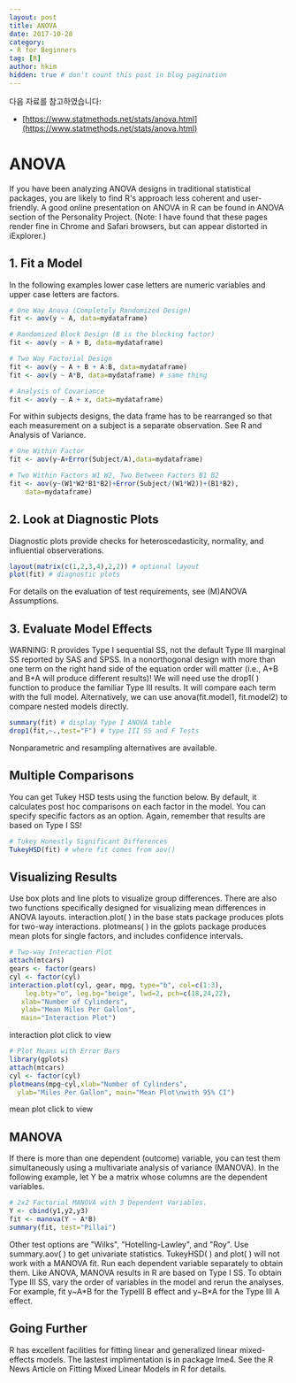 ```yaml
---
layout: post  
title: ANOVA
date: 2017-10-28  
category:
- R for Beginners  
tag: [R]   
author: hkim  
hidden: true # don't count this post in blog pagination  
---
```


다음 자료를 참고하였습니다:  
- [https://www.statmethods.net/stats/anova.html](https://www.statmethods.net/stats/anova.html)

# ANOVA
If you have been analyzing ANOVA designs in traditional statistical packages, you are likely to find R's approach less coherent and user-friendly. A good online presentation on ANOVA in R can be found in ANOVA section of the Personality Project. (Note: I have found that these pages render fine in Chrome and Safari browsers, but can appear distorted in iExplorer.)

## 1. Fit a Model
In the following examples lower case letters are numeric variables and upper case letters are factors.

```r
# One Way Anova (Completely Randomized Design)
fit <- aov(y ~ A, data=mydataframe)

# Randomized Block Design (B is the blocking factor)
fit <- aov(y ~ A + B, data=mydataframe)

# Two Way Factorial Design
fit <- aov(y ~ A + B + A:B, data=mydataframe)
fit <- aov(y ~ A*B, data=mydataframe) # same thing

# Analysis of Covariance
fit <- aov(y ~ A + x, data=mydataframe)
```

For within subjects designs, the data frame has to be rearranged so that each measurement on a subject is a separate observation. See R and Analysis of Variance.

```r
# One Within Factor
fit <- aov(y~A+Error(Subject/A),data=mydataframe)

# Two Within Factors W1 W2, Two Between Factors B1 B2
fit <- aov(y~(W1*W2*B1*B2)+Error(Subject/(W1*W2))+(B1*B2),
  	data=mydataframe)
```

## 2. Look at Diagnostic Plots
Diagnostic plots provide checks for heteroscedasticity, normality, and influential observerations.

```r
layout(matrix(c(1,2,3,4),2,2)) # optional layout
plot(fit) # diagnostic plots
```

For details on the evaluation of test requirements, see (M)ANOVA Assumptions.

## 3. Evaluate Model Effects

WARNING: R provides Type I sequential SS, not the default Type III marginal SS reported by SAS and SPSS. In a nonorthogonal design with more than one term on the right hand side of the equation order will matter (i.e., A+B and B+A will produce different results)! We will need use the drop1( ) function to produce the familiar Type III results. It will compare each term with the full model. Alternatively, we can use anova(fit.model1, fit.model2) to compare nested models directly.

```r
summary(fit) # display Type I ANOVA table
drop1(fit,~.,test="F") # type III SS and F Tests
```

Nonparametric and resampling alternatives are available.

## Multiple Comparisons
You can get Tukey HSD tests using the function below. By default, it calculates post hoc comparisons on each factor in the model. You can specify specific factors as an option. Again, remember that results are based on Type I SS!

```r
# Tukey Honestly Significant Differences
TukeyHSD(fit) # where fit comes from aov()
```

## Visualizing Results
Use box plots and line plots to visualize group differences. There are also two functions specifically designed for visualizing mean differences in ANOVA layouts. interaction.plot( ) in the base stats package produces plots for two-way interactions. plotmeans( ) in the gplots package produces mean plots for single factors, and includes confidence intervals.

```r
# Two-way Interaction Plot
attach(mtcars)
gears <- factor(gears)
cyl <- factor(cyl)
interaction.plot(cyl, gear, mpg, type="b", col=c(1:3),
  	leg.bty="o", leg.bg="beige", lwd=2, pch=c(18,24,22),
   xlab="Number of Cylinders",
   ylab="Mean Miles Per Gallon",
   main="Interaction Plot")
```

interaction plot click to view

```r
# Plot Means with Error Bars
library(gplots)
attach(mtcars)
cyl <- factor(cyl)
plotmeans(mpg~cyl,xlab="Number of Cylinders",
  ylab="Miles Per Gallon", main="Mean Plot\nwith 95% CI")
```

mean plot click to view

## MANOVA
If there is more than one dependent (outcome) variable, you can test them simultaneously using a multivariate analysis of variance (MANOVA). In the following example, let Y be a matrix whose columns are the dependent variables.

```r
# 2x2 Factorial MANOVA with 3 Dependent Variables.
Y <- cbind(y1,y2,y3)
fit <- manova(Y ~ A*B)
summary(fit, test="Pillai")
```

Other test options are "Wilks", "Hotelling-Lawley", and "Roy". Use summary.aov( ) to get univariate statistics. TukeyHSD( ) and plot( ) will not work with a MANOVA fit. Run each dependent variable separately to obtain them. Like ANOVA, MANOVA results in R are based on Type I SS. To obtain Type III SS, vary the order of variables in the model and rerun the analyses. For example, fit y~A*B for the TypeIII B effect and y~B*A for the Type III A effect.

## Going Further
R has excellent facilities for fitting linear and generalized linear mixed-effects models. The lastest implimentation is in package lme4. See the R News Article on Fitting Mixed Linear Models in R for details.

